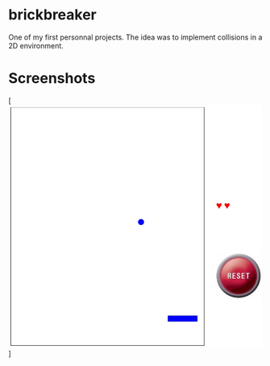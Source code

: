 # brickbreaker
One of my first personnal projects. The idea was to implement collisions in a 2D environment.

# Screenshots
[![screenshot](https://github.com/XavierDuthil/brickbreaker/raw/master/img/screenshot.jpg)]

